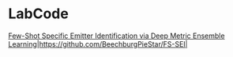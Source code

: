 # LabCode
[Few-Shot Specific Emitter Identification via Deep Metric Ensemble Learning](https://ieeexplore.ieee.org/abstract/document/9846906/)|https://github.com/BeechburgPieStar/FS-SEI|
